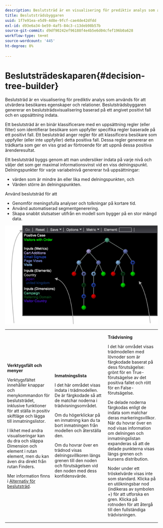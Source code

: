 ```yaml
---
description: Beslutsträd är en visualisering för prediktiv analys som används för att utvärdera besökares egenskaper och relationer. Beslutsträdsbyggaren genererar en beslutsträdsvisualisering baserad på ett angivet positivt fall och en uppsättning indata.
title: Beslutsträdsbyggaren
uuid: 1f7e91ea-e5d9-4d8e-9fcf-cae4de42dfdd
exl-id: d93e6a34-be59-4af5-84c3-c13deb98b57b
source-git-commit: d9df90242ef96188f4e4b5e6d04cfef196b0a628
workflow-type: tm+mt
source-wordcount: '445'
ht-degree: 0%

---
```


# Beslutsträdeskaparen{#decision-tree-builder}

Beslutsträd är en visualisering för prediktiv analys som används för att utvärdera besökares egenskaper och relationer. Beslutsträdsbyggaren genererar en beslutsträdsvisualisering baserad på ett angivet positivt fall och en uppsättning indata.

Ett beslutsträd är en binär klassificerare med en uppsättning regler (eller filter) som identifierar besökare som uppfyller specifika regler baserade på ett positivt fall. Ett beslutsträd anger regler för att klassificera besökare som uppfyller (eller inte uppfyller) detta positiva fall. Dessa regler genererar en trädkarta som ger en viss grad av förtroende för att uppnå dessa positiva ärenderesultat.

Ett beslutsträd byggs genom att man undersöker indata på varje nivå och väljer det som ger maximal informationsvinst vid en viss delningspunkt. Delningspunkter för varje variabelnivå genererar två uppsättningar:

* värden som är mindre än eller lika med delningspunkten, och
* Värden större än delningspunkten.

Använd beslutsträd för att

* Genomför meningsfulla analyser och tolkningar på kortare tid.
* Använd automatiserad segmentgenerering.
* Skapa snabbt slutsatser utifrån en modell som bygger på en stor mängd data.

![](assets/decision_tree_parts.png)

<table id="table_FCC5D63EF8A843D79B2338BD951025EA"> 
 <tbody> 
  <tr> 
   <td colname="col1"> <p><b>Verktygsfält och menyer</b> </p> <p>Verktygsfältet innehåller knappar och menykommandon för beslutsträdet, inklusive funktioner för att ställa in positiv skiftläge och lägga till inmatningslistor. </p> <p>I likhet med andra visualiseringar kan du dra och släppa Dimension och element i rutan <span class="uicontrol"> element</span>, men du kan även dra direkt från rutan Finders. </p> <p>Mer information finns i <a href="../../../../home/c-get-started/c-analysis-vis/c-decision-trees/c-decision-trees-menu.md#concept-bfc4e80651a243d3966cc770b205606c"> Alternativ för beslutsträd</a>. </p> </td> 
   <td colname="col2"> <p><b>Inmatningslista</b> </p> <p>I det här området visas indata i trädmodellen. De är färgkodade så att de matchar noderna i trädvisningsområdet. </p> <p>Om du högerklickar på en inmatning kan du ta bort inmatningen från modellen och återställa den. </p> <p>Om du hovrar över en trädnod visas delningsvillkoren längs grenen till den noden och förutsägelsen vid den noden med dess konfidensvärde. </p> </td> 
   <td colname="col3"> <p><b>Trädvisning</b> </p> <p>I det här området visas trädmodellen med lövnoder som är färgkodade baserat på dess förutsägelse: grönt för en True-förutsägelse av det positiva fallet och rött för en False-förutsägelse. </p> <p>De delade noderna färgkodas enligt de indata som matchar deras markeringsvillkor. När du hovrar över en nod visas information om delningen och inmatningslistan expanderas så att de delade punkterna visas längs grenen och kursens distribution. </p> <p>Noder under ett tröskelvärde visas inte som standard. Klicka på en utökningsbar nod (indikeras av symbolen +) för att utforska en gren. Klicka på rotnoden för att återgå till den fullständiga trädvisningen. </p> </td> 
  </tr> 
 </tbody> 
</table>

<!-- <a id="section_E800327344194A6DBF37F273D8462E2A"></a> -->
